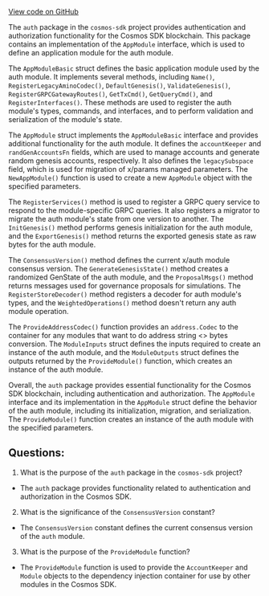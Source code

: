 [View code on GitHub](https://github.com/cosmos/cosmos-sdk.git/x/auth/module.go)

The `auth` package in the `cosmos-sdk` project provides authentication and authorization functionality for the Cosmos SDK blockchain. This package contains an implementation of the `AppModule` interface, which is used to define an application module for the auth module. 

The `AppModuleBasic` struct defines the basic application module used by the auth module. It implements several methods, including `Name()`, `RegisterLegacyAminoCodec()`, `DefaultGenesis()`, `ValidateGenesis()`, `RegisterGRPCGatewayRoutes()`, `GetTxCmd()`, `GetQueryCmd()`, and `RegisterInterfaces()`. These methods are used to register the auth module's types, commands, and interfaces, and to perform validation and serialization of the module's state.

The `AppModule` struct implements the `AppModuleBasic` interface and provides additional functionality for the auth module. It defines the `accountKeeper` and `randGenAccountsFn` fields, which are used to manage accounts and generate random genesis accounts, respectively. It also defines the `legacySubspace` field, which is used for migration of x/params managed parameters. The `NewAppModule()` function is used to create a new `AppModule` object with the specified parameters.

The `RegisterServices()` method is used to register a GRPC query service to respond to the module-specific GRPC queries. It also registers a migrator to migrate the auth module's state from one version to another. The `InitGenesis()` method performs genesis initialization for the auth module, and the `ExportGenesis()` method returns the exported genesis state as raw bytes for the auth module.

The `ConsensusVersion()` method defines the current x/auth module consensus version. The `GenerateGenesisState()` method creates a randomized GenState of the auth module, and the `ProposalMsgs()` method returns messages used for governance proposals for simulations. The `RegisterStoreDecoder()` method registers a decoder for auth module's types, and the `WeightedOperations()` method doesn't return any auth module operation.

The `ProvideAddressCodec()` function provides an `address.Codec` to the container for any modules that want to do address string <> bytes conversion. The `ModuleInputs` struct defines the inputs required to create an instance of the auth module, and the `ModuleOutputs` struct defines the outputs returned by the `ProvideModule()` function, which creates an instance of the auth module. 

Overall, the `auth` package provides essential functionality for the Cosmos SDK blockchain, including authentication and authorization. The `AppModule` interface and its implementation in the `AppModule` struct define the behavior of the auth module, including its initialization, migration, and serialization. The `ProvideModule()` function creates an instance of the auth module with the specified parameters.
## Questions: 
 1. What is the purpose of the `auth` package in the `cosmos-sdk` project?
- The `auth` package provides functionality related to authentication and authorization in the Cosmos SDK.

2. What is the significance of the `ConsensusVersion` constant?
- The `ConsensusVersion` constant defines the current consensus version of the `auth` module.

3. What is the purpose of the `ProvideModule` function?
- The `ProvideModule` function is used to provide the `AccountKeeper` and `Module` objects to the dependency injection container for use by other modules in the Cosmos SDK.